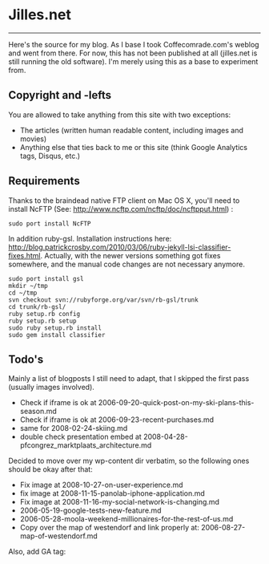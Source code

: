 # Jilles.net
***
Here's the source for my blog. As I base I took Coffecomrade.com's weblog and
went from there. For now, this has not been published at all (jilles.net is
still running the old software). I'm merely using this as a base to experiment
from.

Copyright and -lefts
--------------------
You are allowed to take anything from this site with two exceptions:

* The articles (written human readable content, including images and movies)
* Anything else that ties back to me or this site (think Google Analytics tags,
  Disqus, etc.)

Requirements
------------
Thanks to the braindead native FTP client on Mac OS X, you'll need to install
NcFTP (See: http://www.ncftp.com/ncftp/doc/ncftpput.html) :

    sudo port install NcFTP

In addition ruby-gsl. Installation instructions here:
http://blog.patrickcrosby.com/2010/03/06/ruby-jekyll-lsi-classifier-fixes.html.
Actually, with the newer versions something got fixes somewhere, and the manual
code changes are not necessary anymore.

    sudo port install gsl
    mkdir ~/tmp
    cd ~/tmp
    svn checkout svn://rubyforge.org/var/svn/rb-gsl/trunk
    cd trunk/rb-gsl/
    ruby setup.rb config
    ruby setup.rb setup
    sudo ruby setup.rb install
    sudo gem install classifier
    

Todo's
------
Mainly a list of blogposts I still need to adapt, that I skipped the first pass
(usually images involved).

* Check if iframe is ok at 2006-09-20-quick-post-on-my-ski-plans-this-season.md
* Check if iframe is ok at 2006-09-23-recent-purchases.md
* same for 2008-02-24-skiing.md
* double check presentation embed at 2008-04-28-pfcongrez_marktplaats_architecture.md

Decided to move over my wp-content dir verbatim, so the following ones should
be okay after that:

* Fix image at 2008-10-27-on-user-experience.md
* fix image at 2008-11-15-panolab-iphone-application.md
* Fix image at 2008-11-16-my-social-network-is-changing.md
* 2006-05-19-google-tests-new-feature.md
* 2006-05-28-moola-weekend-millionaires-for-the-rest-of-us.md
* Copy over the map of westendorf and link properly at:
  2006-08-27-map-of-westendorf.md

Also, add GA tag:

<script type="text/javascript">var _gaq = _gaq || [];
 _gaq.push(['_setAccount', 'UA-329999-1']);
 _gaq.push(['_trackPageview']);
 _gaq.push(['_trackPageLoadTime']);

 (function() {
   var ga = document.createElement('script'); ga.type = 'text/javascript'; ga.async = true;
   ga.src = ('https:' == document.location.protocol ? 'https://ssl' : 'http://www') + '.google-analytics.com/ga.js';
   var s = document.getElementsByTagName('script')[0]; s.parentNode.insertBefore(ga, s);
 })();
</script>
